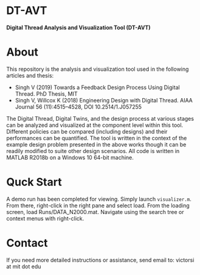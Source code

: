 # DT-AVT
**Digital Thread Analysis and Visualization Tool (DT-AVT)**

# About 
This repository is the analysis and visualization tool used in the following articles and thesis:

- Singh V (2019) Towards a Feedback Design Process Using Digital Thread. PhD Thesis, MIT
- Singh V, Willcox K (2018) Engineering Design with Digital Thread. AIAA Journal 56 (11):4515–4528, DOI 10.2514/1.J057255

The Digital Thread, Digital Twins, and the design process at various stages can be analyzed and visualized at the component level within this tool. Different policies can be compared (including designs) and their performances can be quantified. The tool is written in the context of the example design problem presented in the above works though it can be readily modified to suite other design scenarios. All code is written in MATLAB R2018b on a Windows 10 64-bit machine.

# Quck Start
A demo run has been completed for viewing. Simply launch `visualizer.m`. From there, right-click in the right pane and select load. From the loading screen, load Runs/DATA_N2000.mat. Navigate using the search tree or context menus with right-click.

# Contact
If you need more detailed instructions or assistance, send email to: 
victorsi at mit dot edu 

